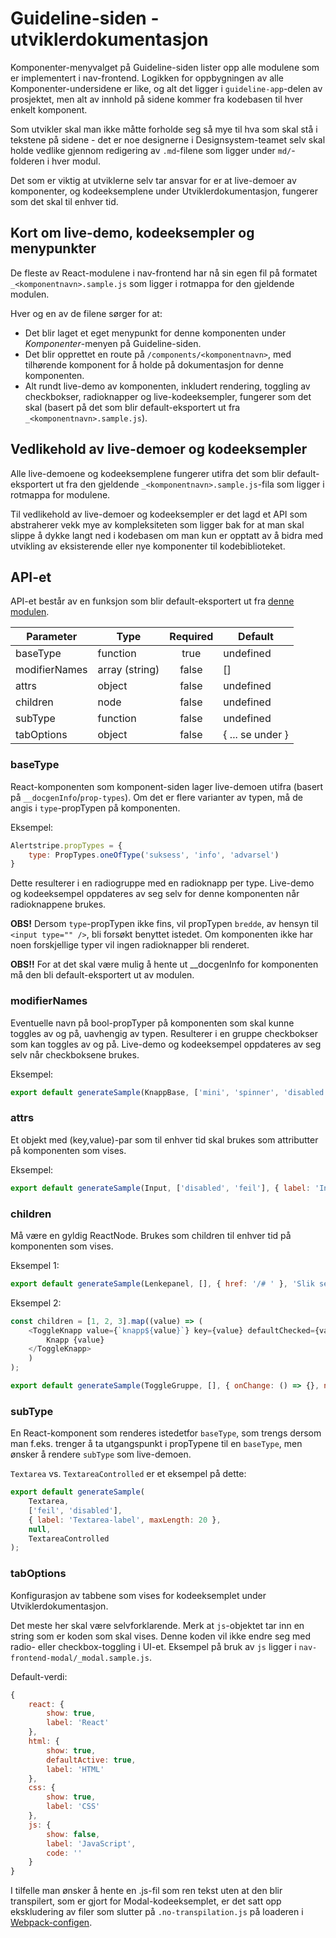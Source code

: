 # Guideline-siden - utviklerdokumentasjon

Komponenter-menyvalget på Guideline-siden lister opp alle modulene som er implementert i nav-frontend. Logikken for
oppbygningen av alle Komponenter-undersidene er like, og alt det ligger i `guideline-app`-delen av 
prosjektet, men alt av innhold på sidene kommer fra kodebasen til hver enkelt komponent.

Som utvikler skal man ikke måtte forholde seg så mye til hva som skal stå i tekstene på sidene - det er noe designerne
i Designsystem-teamet selv skal holde vedlike gjennom redigering av `.md`-filene som ligger under `md/`-folderen i hver
modul. 

Det som er viktig at utviklerne selv tar ansvar for er at live-demoer av komponenter, og kodeeksemplene under
Utviklerdokumentasjon, fungerer som det skal til enhver tid.


## Kort om live-demo, kodeeksempler og menypunkter
De fleste av React-modulene i nav-frontend har nå sin egen fil på formatet `_<komponentnavn>.sample.js` som ligger i 
rotmappa for den gjeldende modulen. 

Hver og en av de filene sørger for at:  
* Det blir laget et eget menypunkt for denne komponenten under *Komponenter*-menyen på Guideline-siden.
* Det blir opprettet en route på `/components/<komponentnavn>`, med tilhørende komponent for å holde på dokumentasjon
for denne komponenten.
* Alt rundt live-demo av komponenten, inkludert rendering, toggling av checkbokser, radioknapper og live-kodeeksempler,
fungerer som det skal (basert på det som blir default-eksportert ut fra `_<komponentnavn>.sample.js`).
 

## Vedlikehold av live-demoer og kodeeksempler
Alle live-demoene og kodeeksemplene fungerer utifra det som blir default-eksportert ut fra den gjeldende 
`_<komponentnavn>.sample.js`-fila som ligger i rotmappa for modulene.

Til vedlikehold av live-demoer og kodeeksempler er det lagd et API som abstraherer vekk mye av kompleksiteten som 
ligger bak for at man skal slippe å dykke langt ned i kodebasen om man kun er opptatt av å bidra med utvikling av 
eksisterende eller nye komponenter til kodebiblioteket.


## API-et
API-et består av en funksjon som blir default-eksportert ut fra 
[denne modulen](https://github.com/erlendev/nav-frontend-moduler/blob/master/guideline-app/app/utils/sampling/sampleDataGenerator.js).

| Parameter     | Type            | Required | Default          |
| ------------- | --------------  |:--------:| ---------------- | 
| baseType      | function        | true     | undefined        |
| modifierNames | array (string)  | false    | []               |
| attrs         | object          | false    | undefined        |
| children      | node            | false    | undefined        |
| subType       | function        | false    | undefined        |
| tabOptions    | object          | false    | { ... se under } |


### baseType
React-komponenten som komponent-siden lager live-demoen utifra (basert på `__docgenInfo`/`prop-types`).
Om det er flere varianter av typen, må de angis i `type`-propTypen på komponenten.

Eksempel:
```js
Alertstripe.propTypes = {
    type: PropTypes.oneOfType('suksess', 'info', 'advarsel')
}
```

Dette resulterer i en radiogruppe med en radioknapp per type.
Live-demo og kodeeksempel oppdateres av seg selv for denne komponenten når radioknappene brukes.

**OBS!** Dersom `type`-propTypen ikke fins, vil propTypen `bredde`, av hensyn til `<input type="" />`, 
bli forsøkt benyttet istedet. Om komponenten ikke har noen forskjellige typer vil ingen radioknapper bli renderet.

**OBS!!** For at det skal være mulig å hente ut __docgenInfo for komponenten må den bli default-eksportert ut av modulen. 


### modifierNames
Eventuelle navn på bool-propTyper på komponenten som skal kunne toggles av og på, uavhengig av typen. 
Resulterer i en gruppe checkbokser som kan toggles av og på. 
Live-demo og kodeeksempel oppdateres av seg selv når checkboksene brukes.

Eksempel:
```js
export default generateSample(KnappBase, ['mini', 'spinner', 'disabled']);
```

### attrs
Et objekt med (key,value)-par som til enhver tid skal brukes som attributter på komponenten som vises.

Eksempel:
```js
export default generateSample(Input, ['disabled', 'feil'], { label: 'Inputfelt-label' });
```

### children
Må være en gyldig ReactNode. Brukes som children til enhver tid på komponenten som vises.

Eksempel 1:
```js
export default generateSample(Lenkepanel, [], { href: '/# ' }, 'Slik ser et lenkepanel ut');
```

Eksempel 2:
```js
const children = [1, 2, 3].map((value) => (
    <ToggleKnapp value={`knapp${value}`} key={value} defaultChecked={value === 1}>
        Knapp {value}
    </ToggleKnapp>
    )
);

export default generateSample(ToggleGruppe, [], { onChange: () => {}, name: 'toggleGruppe' }, children);
```

### subType
En React-komponent som renderes istedetfor `baseType`, som trengs dersom man f.eks. trenger å ta
utgangspunkt i propTypene til en `baseType`, men ønsker å rendere `subType` som live-demoen. 

`Textarea` vs. `TextareaControlled` er et eksempel på dette:
```js
export default generateSample(
    Textarea,
    ['feil', 'disabled'],
    { label: 'Textarea-label', maxLength: 20 },
    null,
    TextareaControlled
);
```


### tabOptions
Konfigurasjon av tabbene som vises for kodeeksemplet under Utviklerdokumentasjon.

Det meste her skal være selvforklarende. Merk at `js`-objektet tar inn en string som er koden som skal vises. 
Denne koden vil ikke endre seg med radio- eller checkbox-toggling i UI-et. 
Eksempel på bruk av `js` ligger i `nav-frontend-modal/_modal.sample.js`. 

Default-verdi:
```js
{
    react: {
        show: true,
        label: 'React'
    },
    html: {
        show: true,
        defaultActive: true,
        label: 'HTML'
    },
    css: {
        show: true,
        label: 'CSS'
    },
    js: {
        show: false,
        label: 'JavaScript',
        code: ''
    }
}
```

I tilfelle man ønsker å hente en .js-fil som ren tekst uten at den blir transpilert, som er gjort for 
Modal-kodeeksemplet, er det satt opp ekskludering av filer som slutter på `.no-transpilation.js` på loaderen i 
[Webpack-configen](https://github.com/erlendev/nav-frontend-moduler/blob/master/guideline-app/conf/_webpack.global.js).